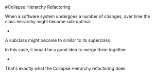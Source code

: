 #Collapse Hierarchy Refactoring

When a software system undergoes a number of changes, over time the class heirarchy might become sub-optimal

-

A subclass might become to similar to its superclass

In this case, it would be a good idea to merge them together

-

That's exactly what the Collapse Hierarchy refactoring does
